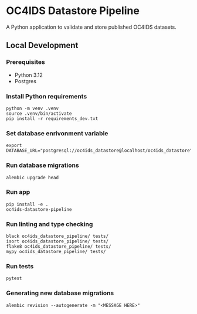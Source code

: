 # OC4IDS Datastore Pipeline

A Python application to validate and store published OC4IDS datasets.

## Local Development

### Prerequisites

- Python 3.12
- Postgres

### Install Python requirements

```
python -m venv .venv
source .venv/bin/activate
pip install -r requirements_dev.txt
```

### Set database enrivonment variable

```
export DATABASE_URL="postgresql://oc4ids_datastore@localhost/oc4ids_datastore"
```

### Run database migrations

```
alembic upgrade head
```

### Run app

```
pip install -e .
oc4ids-datastore-pipeline
```

### Run linting and type checking

```
black oc4ids_datastore_pipeline/ tests/
isort oc4ids_datastore_pipeline/ tests/
flake8 oc4ids_datastore_pipeline/ tests/
mypy oc4ids_datastore_pipeline/ tests/
```

### Run tests

```
pytest
```

### Generating new database migrations

```
alembic revision --autogenerate -m "<MESSAGE HERE>"
```
